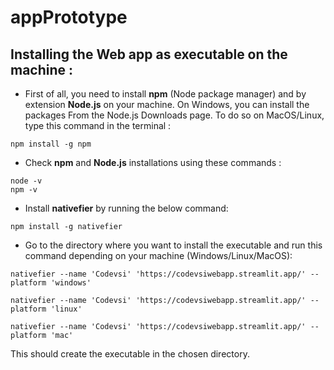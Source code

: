 # appPrototype
## Installing the Web app as executable on the machine :
- First of all, you need to install **npm** (Node package manager) and by extension **Node.js** on your machine. On Windows, you can install the packages From the Node.js Downloads page. To do so on MacOS/Linux, type this command in the terminal :
```
npm install -g npm
```
- Check **npm** and **Node.js** installations using these commands :
```
node -v
npm -v
``` 
- Install **nativefier** by running the below command:
```
npm install -g nativefier
```
- Go to the directory where you want to install the executable and run this command depending on your machine (Windows/Linux/MacOS):
```
nativefier --name 'Codevsi' 'https://codevsiwebapp.streamlit.app/' --platform 'windows'
```
```
nativefier --name 'Codevsi' 'https://codevsiwebapp.streamlit.app/' --platform 'linux'
```
```
nativefier --name 'Codevsi' 'https://codevsiwebapp.streamlit.app/' --platform 'mac'
```
This should create the executable in the chosen directory.
